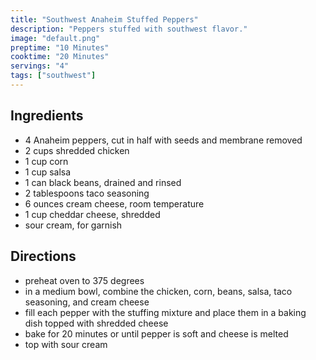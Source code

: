 ```yaml
---
title: "Southwest Anaheim Stuffed Peppers"
description: "Peppers stuffed with southwest flavor."
image: "default.png"
preptime: "10 Minutes"
cooktime: "20 Minutes"
servings: "4"
tags: ["southwest"]
---
```


## Ingredients
- 4 Anaheim peppers, cut in half with seeds and membrane removed
- 2 cups shredded chicken
- 1 cup corn
- 1 cup salsa
- 1 can black beans, drained and rinsed
- 2 tablespoons taco seasoning
- 6 ounces cream cheese, room temperature
- 1 cup cheddar cheese, shredded
- sour cream, for garnish

## Directions
- preheat oven to 375 degrees
- in a medium bowl, combine the chicken, corn, beans, salsa, taco seasoning, and cream cheese
- fill each pepper with the stuffing mixture and place them in a baking dish topped with shredded cheese
- bake for 20 minutes or until pepper is soft and cheese is melted
- top with sour cream
